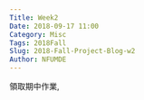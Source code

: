 ```yaml
---
Title: Week2
Date: 2018-09-17 11:00
Category: Misc
Tags: 2018Fall
Slug: 2018-Fall-Project-Blog-w2
Author: NFUMDE
---
```


領取期中作業,

<!-- PELICAN_END_SUMMARY -->



